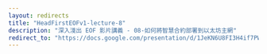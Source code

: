 ```yaml
---
layout: redirects
title: "HeadFirstEOFv1-lecture-8"
description: "深入淺出 EOF 影片講義 - 08-如何將智慧合約部署到以太坊主網"
redirect_to: "https://docs.google.com/presentation/d/1JeKN6U8FI3H4if7PWMTBttdafUZ6YVes6jDNHvDx3OU/edit?usp=sharing"
---
```

